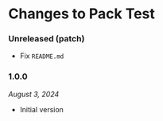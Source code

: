 # Changes to Pack Test

### Unreleased (patch)

- Fix `README.md`

### 1.0.0

_August 3, 2024_

- Initial version

